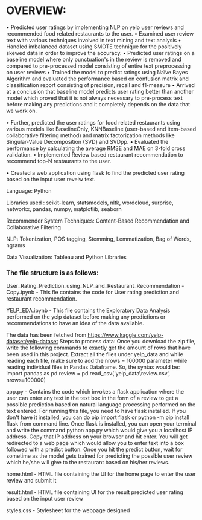 # OVERVIEW:

• Predicted user ratings by implementing NLP on yelp user reviews and recommended food related restaurants to the user. 
• Examined user review text with various techniques involved in text mining and text analysis
• Handled imbalanced dataset using SMOTE technique for the positively skewed data in order to improve the accuracy. 
• Predicted user ratings on a baseline model where only punctuation's in the review is removed and compared to pre-processed model consisting of entire text preprocessing on user reviews
• Trained the model to predict ratings using Naïve Bayes Algorithm and evaluated the performance based on confusion matrix and classification report consisting of precision, recall and f1-measure
• Arrived at a conclusion that baseline model predicts user rating better than another model which proved that it is not always necessary to pre-process text before making any predictions and it completely depends on the data that we work on.

• Further, predicted the user ratings for food related restaurants using various models like BaselineOnly, KNNBaseline (user-based and item-based collaborative filtering method) and matrix factorization methods like Singular-Value Decomposition (SVD) and SVDpp. 
• Evaluated the performance by calculating the average RMSE and MAE on 3-fold cross validation. 
• Implemented Review based restaurant recommendation to recommend top-N restaurants to the user.

• Created a web application using flask to find the predicted user rating based on the input user reveiw text.

Language: Python

Libraries used : scikit-learn, statsmodels, nltk, wordcloud, surprise, networkx, pandas, numpy, matplotlib, seaborn

Recommender System Techniques: Content-Based Recommendation and Collaborative Filtering

NLP: Tokenization, POS tagging, Stemming, Lemmatization, Bag of Words, ngrams

Data Visualization: Tableau and Python Libraries

### The file structure is as follows: 
User_Rating_Prediction_using_NLP_and_Restaurant_Recommendation - Copy.ipynb - This fle contains the code for User rating prediction and restaurant recommendation.

YELP_EDA.ipynb - This file contains the Exploratory Data Analysis performed on the yelp dataset before making any predictions or recommendations to have an idea of the data available.

The data has been fetched from https://www.kaggle.com/yelp-dataset/yelp-dataset 
Steps to process data:
Once you download the zip file, write the following commands to exactly get the amount of rows that have been used in this project.
Extract all the files under yelp_data and while reading each file, make sure to add the nrows = 100000 parameter while reading individual files in Pandas Dataframe. So, the syntax would be: import pandas as pd review = pd.read_csv('yelp_data\review.csv', nrows=100000) 

app.py - Contains the code which invokes a flask application where the user can enter any text in the text box in the form of a review to get a possible prediction based on natural language processing performed on the text entered. For running this file, you need to have flask installed. If you don't have it installed, you can do pip import flask or python -m pip install flask from command line. Once flask is installed, you can open your terminal and write the command python app.py which would give you a localhost IP address. Copy that IP address on your browser and hit enter. You will get redirected to a web page which would allow you to enter text into a box followed with a predict button. Once you hit the predict button, wait for sometime as the model gets trained for predicting the possible user review which he/she will give to the restaurant based on his/her reviews.

home.html - HTML file containing the UI for the home page to enter the user review and submit it

result.html - HTML file containing UI for the result predicted user rating based on the input user review

styles.css - Stylesheet for the webpage designed
